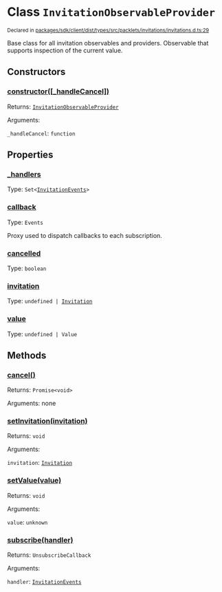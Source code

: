 # Class `InvitationObservableProvider`
<sub>Declared in [packages/sdk/client/dist/types/src/packlets/invitations/invitations.d.ts:29]()</sub>


Base class for all invitation observables and providers.
Observable that supports inspection of the current value.


## Constructors
### [constructor(\[_handleCancel\])]()



Returns: <code>[InvitationObservableProvider](/api/@dxos/react-client/classes/InvitationObservableProvider)</code>

Arguments: 

`_handleCancel`: <code>function</code>


## Properties
### [_handlers]()
Type: <code>Set&lt;[InvitationEvents](/api/@dxos/react-client/interfaces/InvitationEvents)&gt;</code>

### [callback]()
Type: <code>Events</code>

Proxy used to dispatch callbacks to each subscription.

### [cancelled]()
Type: <code>boolean</code>

### [invitation]()
Type: <code>undefined | [Invitation](/api/@dxos/react-client/interfaces/Invitation)</code>

### [value]()
Type: <code>undefined | Value</code>


## Methods
### [cancel()]()



Returns: <code>Promise&lt;void&gt;</code>

Arguments: none

### [setInvitation(invitation)]()



Returns: <code>void</code>

Arguments: 

`invitation`: <code>[Invitation](/api/@dxos/react-client/interfaces/Invitation)</code>

### [setValue(value)]()



Returns: <code>void</code>

Arguments: 

`value`: <code>unknown</code>

### [subscribe(handler)]()



Returns: <code>UnsubscribeCallback</code>

Arguments: 

`handler`: <code>[InvitationEvents](/api/@dxos/react-client/interfaces/InvitationEvents)</code>
